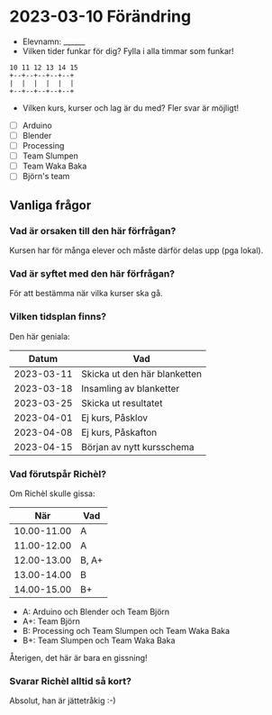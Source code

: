 # 2023-03-10 Förändring

* Elevnamn: ______
* Vilken tider funkar för dig? Fylla i alla timmar som funkar!

```
10 11 12 13 14 15
+--+--+--+--+--+
|  |  |  |  |  |
+--+--+--+--+--+
```

* Vilken kurs, kurser och lag är du med? Fler svar är möjligt!

* [ ] Arduino
* [ ] Blender
* [ ] Processing
* [ ] Team Slumpen
* [ ] Team Waka Baka
* [ ] Björn's team

## Vanliga frågor

### Vad är orsaken till den här förfrågan?

Kursen har för många elever och måste därför delas upp (pga lokal).

### Vad är syftet med den här förfrågan?

För att bestämma när vilka kurser ska gå.

### Vilken tidsplan finns?

Den här geniala:

Datum     |Vad
----------|-----------------------------
2023-03-11|Skicka ut den här blanketten
2023-03-18|Insamling av blanketter
2023-03-25|Skicka ut resultatet
2023-04-01|Ej kurs, Påsklov
2023-04-08|Ej kurs, Påskafton
2023-04-15|Början av nytt kursschema

### Vad förutspår Richèl?

Om Richèl skulle gissa:

När        |Vad
-----------|-------
10.00-11.00|A
11.00-12.00|A
12.00-13.00|B, A+
13.00-14.00|B
14.00-15.00|B+

* A: Arduino och Blender och Team Björn
* A+: Team Björn
* B: Processing och Team Slumpen och Team Waka Baka
* B+: Team Slumpen och Team Waka Baka

Återigen, det här är bara en gissning!

### Svarar Richèl alltid så kort?

Absolut, han är jättetråkig :-)
